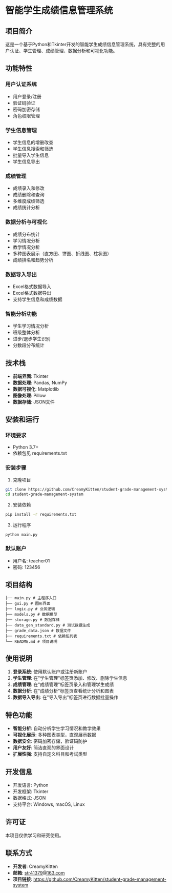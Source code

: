 # 智能学生成绩信息管理系统

## 项目简介

这是一个基于Python和Tkinter开发的智能学生成绩信息管理系统，具有完整的用户认证、学生管理、成绩管理、数据分析和可视化功能。

## 功能特性

### 用户认证系统
- 用户登录/注册
- 验证码验证
- 密码加密存储
- 角色权限管理

### 学生信息管理
- 学生信息的增删改查
- 学生信息搜索和筛选
- 批量导入学生信息
- 学生信息导出

### 成绩管理
- 成绩录入和修改
- 成绩删除和查询
- 多维度成绩筛选
- 成绩统计分析

### 数据分析与可视化
- 成绩分布统计
- 学习情况分析
- 教学情况分析
- 多种图表展示（直方图、饼图、折线图、柱状图）
- 成绩排名和趋势分析

### 数据导入导出
- Excel格式数据导入
- Excel格式数据导出
- 支持学生信息和成绩数据

### 智能分析功能
- 学生学习情况分析
- 班级整体分析
- 进步/退步学生识别
- 分数段分布统计

## 技术栈

- **前端界面**: Tkinter
- **数据处理**: Pandas, NumPy
- **数据可视化**: Matplotlib
- **图像处理**: Pillow
- **数据存储**: JSON文件

## 安装和运行

### 环境要求
- Python 3.7+
- 依赖包见 requirements.txt

### 安装步骤

1. 克隆项目
```bash
git clone https://github.com/CreamyKitten/student-grade-management-system
cd student-grade-management-system
```

2. 安装依赖
```bash
pip install -r requirements.txt
```

3. 运行程序
```bash
python main.py
```

### 默认账户
- 用户名: teacher01
- 密码: 123456

## 项目结构
```
├── main.py # 主程序入口
├── gui.py # 图形界面
├── logic.py # 业务逻辑
├── models.py # 数据模型
├── storage.py # 数据存储
├── data_gen_standard.py # 测试数据生成
├── grade_data.json # 数据文件
├── requirements.txt # 依赖包列表
└── README.md # 项目说明
```
## 使用说明

1. **登录系统**: 使用默认账户或注册新账户
2. **学生管理**: 在"学生管理"标签页添加、修改、删除学生信息
3. **成绩管理**: 在"成绩管理"标签页录入和管理学生成绩
4. **数据分析**: 在"成绩分析"标签页查看统计分析和图表
5. **数据导入导出**: 在"导入导出"标签页进行数据批量操作

## 特色功能

- **智能分析**: 自动分析学生学习情况和教学效果
- **可视化展示**: 多种图表类型，直观展示数据
- **数据安全**: 密码加密存储，验证码防护
- **用户友好**: 简洁直观的界面设计
- **扩展性强**: 支持自定义科目和考试类型

## 开发信息

- 开发语言: Python
- 开发框架: Tkinter
- 数据格式: JSON
- 支持平台: Windows, macOS, Linux

## 许可证

本项目仅供学习和研究使用。

## 联系方式

- **开发者**: CreamyKitten
- **邮箱**: str41379@163.com
- **项目链接**: https://github.com/CreamyKitten/student-grade-management-system
